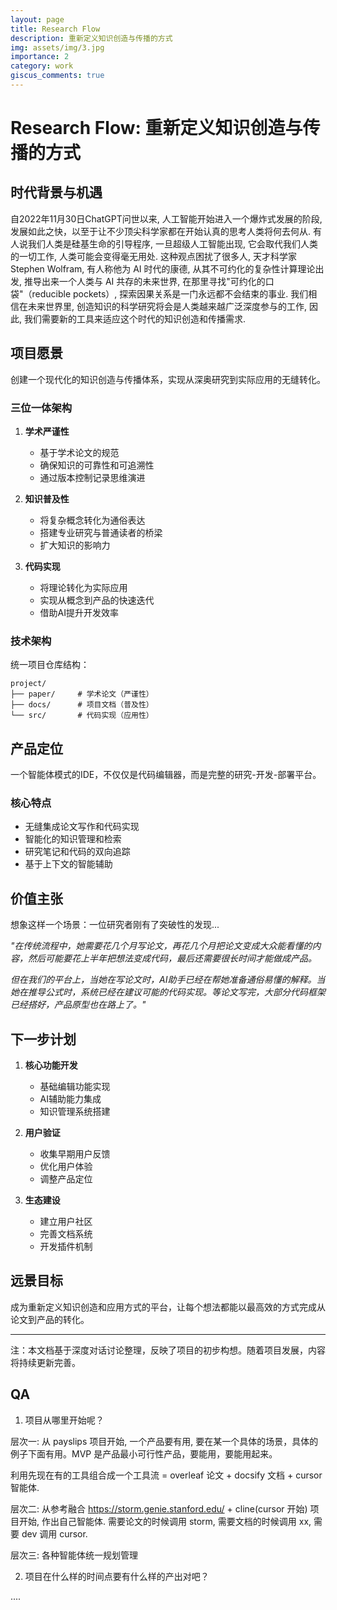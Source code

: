 ```yaml
---
layout: page
title: Research Flow
description: 重新定义知识创造与传播的方式
img: assets/img/3.jpg
importance: 2
category: work
giscus_comments: true
---
```


# Research Flow: 重新定义知识创造与传播的方式

## 时代背景与机遇

自2022年11月30日ChatGPT问世以来, 人工智能开始进入一个爆炸式发展的阶段, 发展如此之快，以至于让不少顶尖科学家都在开始认真的思考人类将何去何从. 有人说我们人类是硅基生命的引导程序, 一旦超级人工智能出现, 它会取代我们人类的一切工作, 人类可能会变得毫无用处. 这种观点困扰了很多人, 天才科学家 Stephen Wolfram, 有人称他为 AI 时代的康德, 从其不可约化的复杂性计算理论出发, 推导出来一个人类与 AI 共存的未来世界, 在那里寻找"可约化的口袋"（reducible pockets）, 探索因果关系是一门永远都不会结束的事业. 我们相信在未来世界里, 创造知识的科学研究将会是人类越来越广泛深度参与的工作, 因此, 我们需要新的工具来适应这个时代的知识创造和传播需求.

## 项目愿景

创建一个现代化的知识创造与传播体系，实现从深奥研究到实际应用的无缝转化。

### 三位一体架构

1. **学术严谨性**

   - 基于学术论文的规范
   - 确保知识的可靠性和可追溯性
   - 通过版本控制记录思维演进

2. **知识普及性**

   - 将复杂概念转化为通俗表达
   - 搭建专业研究与普通读者的桥梁
   - 扩大知识的影响力

3. **代码实现**
   - 将理论转化为实际应用
   - 实现从概念到产品的快速迭代
   - 借助AI提升开发效率

### 技术架构

统一项目仓库结构：

```
project/
├── paper/     # 学术论文（严谨性）
├── docs/      # 项目文档（普及性）
└── src/       # 代码实现（应用性）
```

## 产品定位

一个智能体模式的IDE，不仅仅是代码编辑器，而是完整的研究-开发-部署平台。

### 核心特点

- 无缝集成论文写作和代码实现
- 智能化的知识管理和检索
- 研究笔记和代码的双向追踪
- 基于上下文的智能辅助

## 价值主张

想象这样一个场景：一位研究者刚有了突破性的发现...

_"在传统流程中，她需要花几个月写论文，再花几个月把论文变成大众能看懂的内容，然后可能要花上半年把想法变成代码，最后还需要很长时间才能做成产品。_

_但在我们的平台上，当她在写论文时，AI助手已经在帮她准备通俗易懂的解释。当她在推导公式时，系统已经在建议可能的代码实现。等论文写完，大部分代码框架已经搭好，产品原型也在路上了。"_

## 下一步计划

1. **核心功能开发**

   - 基础编辑功能实现
   - AI辅助能力集成
   - 知识管理系统搭建

2. **用户验证**

   - 收集早期用户反馈
   - 优化用户体验
   - 调整产品定位

3. **生态建设**
   - 建立用户社区
   - 完善文档系统
   - 开发插件机制

## 远景目标

成为重新定义知识创造和应用方式的平台，让每个想法都能以最高效的方式完成从论文到产品的转化。

---

注：本文档基于深度对话讨论整理，反映了项目的初步构想。随着项目发展，内容将持续更新完善。

## QA

1. 项目从哪里开始呢？

层次一: 从 payslips 项目开始, 一个产品要有用, 要在某一个具体的场景，具体的例子下面有用。MVP 是产品最小可行性产品，要能用，要能用起来。

利用先现在有的工具组合成一个工具流 = overleaf 论文 + docsify 文档 + cursor 智能体.

层次二: 从参考融合 https://storm.genie.stanford.edu/ + cline(cursor 开始) 项目开始, 作出自己智能体. 需要论文的时候调用 storm, 需要文档的时候调用 xx, 需要 dev 调用 cursor.

层次三: 各种智能体统一规划管理

2. 项目在什么样的时间点要有什么样的产出对吧？

....
